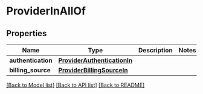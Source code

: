 # ProviderInAllOf

## Properties
Name | Type | Description | Notes
------------ | ------------- | ------------- | -------------
**authentication** | [**ProviderAuthenticationIn**](ProviderAuthenticationIn.md) |  | 
**billing_source** | [**ProviderBillingSourceIn**](ProviderBillingSourceIn.md) |  | 

[[Back to Model list]](../README.md#documentation-for-models) [[Back to API list]](../README.md#documentation-for-api-endpoints) [[Back to README]](../README.md)


